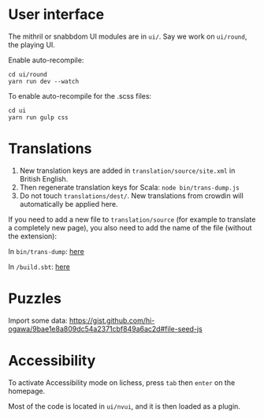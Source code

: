 # User interface
The mithril or snabbdom UI modules are in `ui/`. Say we work on `ui/round`, the playing UI.

Enable auto-recompile:

```
cd ui/round
yarn run dev --watch
```

To enable auto-recompile for the .scss files:

```
cd ui
yarn run gulp css
```

# Translations

1. New translation keys are added in `translation/source/site.xml` in British English.
1. Then regenerate translation keys for Scala: `node bin/trans-dump.js`
1. Do not touch `translations/dest/`. New translations from crowdin will automatically be applied here.

If you need to add a new file to `translation/source` (for example to translate a completely new page), you also need to add the name of the file (without the extension):

In `bin/trans-dump`:
[here](https://github.com/ornicar/lila/blob/3b38ffdbbedc2730746becbb4a4f076ddfb5274c/bin/trans-dump.js#L5)

In `/build.sbt`:
[here](https://github.com/ornicar/lila/blob/3b38ffdbbedc2730746becbb4a4f076ddfb5274c/build.sbt#L79)

# Puzzles

Import some data: https://gist.github.com/hi-ogawa/9bae1e8a809dc54a2371cbf849a6ac2d#file-seed-js

# Accessibility

To activate Accessibility mode on lichess, press `tab` then `enter` on the homepage.

Most of the code is located in `ui/nvui`, and it is then loaded as a plugin.